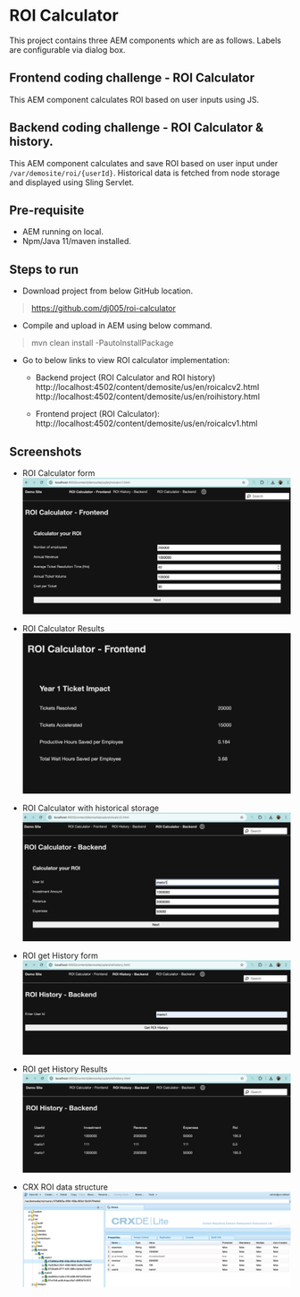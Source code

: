 # ROI Calculator

This project contains three AEM components which are as follows. Labels are configurable via dialog box.

## Frontend coding challenge - ROI Calculator
This AEM component calculates ROI based on user inputs using JS.
## Backend coding challenge - ROI Calculator & history.
This AEM component calculates and save ROI based on user input under `/var/demosite/roi/{userId}`. Historical data is fetched from node storage and displayed using Sling Servlet.

## Pre-requisite

* AEM running on local.
* Npm/Java 11/maven installed.

## Steps to run

* Download project from below GitHub location.

> https://github.com/dj005/roi-calculator

* Compile and upload in AEM using below command.

> mvn clean install -PautoInstallPackage

* Go to below links to view ROI calculator implementation:
	* Backend project (ROI Calculator and ROI history)
http://localhost:4502/content/demosite/us/en/roicalcv2.html
http://localhost:4502/content/demosite/us/en/roihistory.html

	* Frontend project (ROI Calculator):
http://localhost:4502/content/demosite/us/en/roicalcv1.html

## Screenshots

* ROI Calculator form
![ROI-Calculator-1-Form](https://github.com/dj005/screenshots/blob/main/ROI-Calculator-1-Form.png "ROI-Calculator-1-Form")

* ROI Calculator Results
![ROI-Calculator-1-Results](https://github.com/dj005/screenshots/blob/main/ROI-Calculator-1-Results.png "ROI-Calculator-1-Results")

* ROI Calculator with historical storage
![ROI-Calculator-2-Form](https://github.com/dj005/screenshots/blob/main/ROI-Calculator-2-Form.png "ROI-Calculator-2-Form")

* ROI get History form
![ROI-History-1-Form](https://github.com/dj005/screenshots/blob/main/ROI-History-1-Form.png "ROI-History-1-Form")

* ROI get History Results
![ROI-History-1-Results](https://github.com/dj005/screenshots/blob/main/ROI-History-1-Results.png "ROI-History-1-Results")

* CRX ROI data structure
![CRX-roi-data](https://github.com/dj005/screenshots/blob/main/CRX-roi-data.png "CRX-roi-data")
